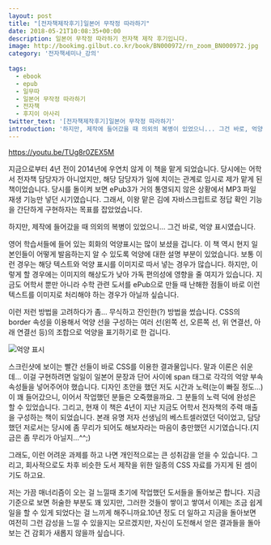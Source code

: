 ```yaml
---
layout: post
title: "[전자책제작후기]일본어 무작정 따라하기"
date: 2018-05-21T10:08:35+00:00
description: 일본어 무작정 따라하기 전자책 제작 후기입니다.
image: http://bookimg.gilbut.co.kr/book/BN000972/rn_zoom_BN000972.jpg
category: '전자책세미나_강의'
  
tags: 
  - ebook
  - epub
  - 일무따
  - 일본어 무작정 따라하기
  - 전자책
  - 후지이 아사리
twitter_text: '[전자책제작후기]일본어 무작정 따라하기'
introduction: '하지만, 제작에 들어갔을 때 의외의 복병이 있었으니... 그건 바로, 억양 표시였습니다.'
---
```


<https://youtu.be/TUg8r0ZEX5M>

지금으로부터 4년 전이 2014년에 우연치 않게 이 책을 맡게 되었습니다. 당시에는 어학서 전자책 담당자가 아니었지만, 해당 담당자가 일에 치이는 관계로 임시로 제가 맡게 된 책이었습니다. 당시를 돌이켜 보면 ePub3가 거의 통영되지 않은 상황에서 MP3 파일 재생 기능만 넣던 시기였습니다. 그래서, 이왕 맡은 김에 자바스크립트로 정답 확인 기능을 간단하게 구현하자는 목표를 잡았었습니다.

하지만, 제작에 들어갔을 때 의외의 복병이 있었으니&#8230; 그건 바로, 억양 표시였습니다.

영어 학습서들에 들어 있는 회화의 억양표시는 많이 보셨을 겁니다. 이 책 역시 현지 일본인들이 어떻게 발음하는지 알 수 있도록 억양에 대한 설명 부분이 있었습니다. 보통 이런 경우는 해당 텍스트와 억양 표시를 이미지로 따서 넣는 경우가 많습니다. 하지만, 이렇게 할 경우에는 이미지의 해상도가 낮아 가독 편의성에 영향을 줄 여지가 있습니다. 지금도 어학서 뿐만 아니라 수학 관련 도서를 ePub으로 만들 때 난해한 점들이 바로 이런 텍스트를 이미지로 처리해야 하는 경우가 아닐까 싶습니다.

이런 저런 방법을 고려하다가 좀&#8230; 무식하고 잔인한(?) 방법을 썼습니다. CSS의 border 속성을 이용해서 억양 선을 구성하는 여러 선(왼쪽 선, 오른쪽 선, 위 연결선, 아래 연결선 등)의 조합으로 억양을 표기하기로 한 겁니다.

<img src="https://i0.wp.com/is1-ssl.mzstatic.com/image/thumb/Purple5/v4/40/fe/dd/40fedd1d-5ad0-8cf7-16be-eed3c4310c1d/source/480x360bb.jpg?w=900&#038;ssl=1" alt="억양 표시" data-recalc-dims="1" />

스크린샷에 보이는 빨간 선들이 바로 CSS를 이용한 결과물입니다. 말과 이론은 쉬운데&#8230; 이걸 구현하려면 일일이 일본어 문장과 단어 사이에 span 태그로 각각의 억양 부속 속성들을 넣어주어야 했습니다. 디자인 초안을 했던 저도 시간과 노력(눈이 빠질 정도&#8230;)이 꽤 들어갔으니, 이어서 작업했던 분들은 오죽했을까요. 그 분들의 노력 덕에 완성은 할 수 있었습니다. 그리고, 현재 이 책은 4년이 지난 지금도 어학서 전자책의 주력 매출을 구성하는 책이 되었습니다. 본래 유명 저자 선생님의 베스트셀러였던 덕이었고, 담당했던 저로서는 당시에 좀 무리가 되어도 해보자라는 마음이 충만했던 시기였습니다.(지금은 좀 무리가 아닐지&#8230;^^;)

그래도, 이런 어려운 과제를 하고 나면 개인적으로는 큰 성취감을 얻을 수 있습니다. 그리고, 회사적으로도 차후 비슷한 도서 제작을 위한 일종의 CSS 자료를 가지게 된 셈이기도 하고요.
  
저는 가끔 매너리즘이 오는 걸 느낄때 초기에 작업했던 도서들을 돌아보곤 합니다. 지금 기준으로 보면 허술한 부분도 꽤 있지만, 그러한 것들이 쌓이고 쌓여서 이제는 조금 쉽게 일을 할 수 있게 되었다는 걸 느끼게 해주니까요.10년 정도 더 일하고 지금을 돌아보면 여전히 그런 감성을 느낄 수 있을지는 모르겠지만, 자신이 도전해서 얻은 결과들을 돌아보는 건 감회가 새롭지 않을까 싶습니다.